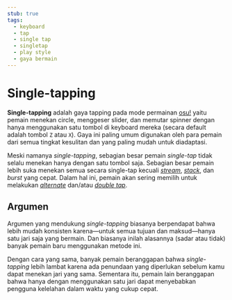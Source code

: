 ```yaml
---
stub: true
tags:
  - keyboard
  - tap
  - single tap
  - singletap
  - play style
  - gaya bermain
---
```


# Single-tapping

**Single-tapping** adalah gaya tapping pada mode permainan [osu!](/wiki/Game_mode/osu!) yaitu pemain menekan circle, menggeser slider, dan memutar spinner dengan hanya menggunakan satu tombol di keyboard mereka (secara default adalah tombol `Z` atau `X`). Gaya ini paling umum digunakan oleh para pemain dari semua tingkat kesulitan dan yang paling mudah untuk diadaptasi.

Meski namanya *single-tapping*, sebagian besar pemain *single-tap* tidak selalu menekan hanya dengan satu tombol saja. Sebagian besar pemain lebih suka menekan semua secara single-tap kecuali [*stream*](/wiki/Beatmap/Pattern/Stream), [*stack*](/wiki/Mapping_Techniques/Stack), dan *burst* yang cepat. Dalam hal ini, pemain akan sering memilih untuk melakukan [*alternate*](/wiki/Play_style/Alternating) dan/atau [*double tap*](/wiki/Play_style/Double_tapping).

## Argumen

Argumen yang mendukung *single-tapping* biasanya berpendapat bahwa lebih mudah konsisten karena—untuk semua tujuan dan maksud—hanya satu jari saja yang bermain. Dan biasanya inilah alasannya (sadar atau tidak) banyak pemain baru menggunakan metode ini.

Dengan cara yang sama, banyak pemain beranggapan bahwa *single-tapping* lebih lambat karena ada penundaan yang diperlukan sebelum kamu dapat menekan jari yang sama. Sementara itu, pemain lain beranggapan bahwa hanya dengan menggunakan satu jari dapat menyebabkan pengguna kelelahan dalam waktu yang cukup cepat.

